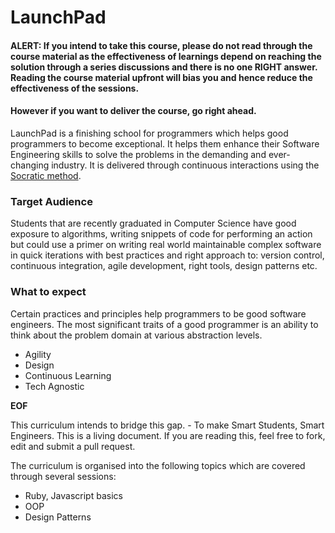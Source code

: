 # LaunchPad

#### ALERT: If you intend to take this course, please do not read through the course material as the effectiveness of learnings depend on reaching the solution through a series discussions and there is no one RIGHT answer. Reading the course material upfront will bias you and hence reduce the effectiveness of the sessions.
#### However if you want to deliver the course, go right ahead. 

LaunchPad is a finishing school for programmers which helps good programmers to become exceptional. It helps them enhance their Software Engineering skills to solve the problems in the demanding and ever-changing industry. It is delivered through continuous interactions using the [Socratic method](http://en.wikipedia.org/wiki/Socratic_method "Wikipedia").

### Target Audience

Students that are recently graduated in Computer Science have good exposure to algorithms, writing snippets of code for performing an action but could use a primer on writing real world maintainable complex software in quick iterations with best practices and right approach to: version control, continuous integration, agile development, right tools, design patterns etc.

### What to expect

Certain practices and principles help programmers to be good software engineers. The most significant traits of a good programmer is an ability to think about the problem domain at various abstraction levels.

* Agility
* Design
* Continuous Learning
* Tech Agnostic



__EOF__

This curriculum intends to bridge this gap. - To make Smart Students, Smart Engineers. This is a living document. If you are reading this, feel free to fork, edit and submit a pull request.

The curriculum is organised into the following topics which are covered through several sessions:


- Ruby, Javascript basics
- OOP
- Design Patterns

